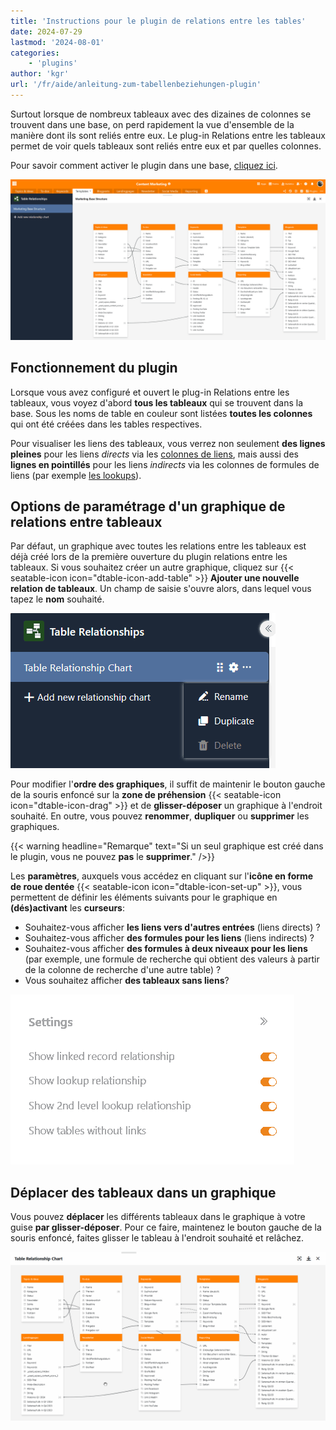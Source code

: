 ```yaml
---
title: 'Instructions pour le plugin de relations entre les tables'
date: 2024-07-29
lastmod: '2024-08-01'
categories:
    - 'plugins'
author: 'kgr'
url: '/fr/aide/anleitung-zum-tabellenbeziehungen-plugin'
---
```


Surtout lorsque de nombreux tableaux avec des dizaines de colonnes se trouvent dans une base, on perd rapidement la vue d'ensemble de la manière dont ils sont reliés entre eux. Le plug-in Relations entre les tableaux permet de voir quels tableaux sont reliés entre eux et par quelles colonnes.

Pour savoir comment activer le plugin dans une base, [cliquez ici](https://seatable.io/fr/docs/plugins/aktivieren-eines-plugins-in-einer-base/).

![Plugin de relations entre les tables](images/Table-Relationships-Plugin.png)

## Fonctionnement du plugin

Lorsque vous avez configuré et ouvert le plug-in Relations entre les tableaux, vous voyez d'abord **tous les tableaux** qui se trouvent dans la base. Sous les noms de table en couleur sont listées **toutes les colonnes** qui ont été créées dans les tables respectives.

Pour visualiser les liens des tableaux, vous verrez non seulement **des lignes pleines** pour les liens _directs_ via les [colonnes de liens](https://seatable.io/fr/docs/verknuepfungen/wie-man-tabellen-in-seatable-miteinander-verknuepft/), mais aussi des **lignes en pointillés** pour les liens _indirects_ via les colonnes de formules de liens (par exemple [les lookups](https://seatable.io/fr/docs/verknuepfungen/die-lookup-funktion/)).

## Options de paramétrage d'un graphique de relations entre tableaux

Par défaut, un graphique avec toutes les relations entre les tableaux est déjà créé lors de la première ouverture du plugin relations entre les tableaux. Si vous souhaitez créer un autre graphique, cliquez sur {{< seatable-icon icon="dtable-icon-add-table" >}} **Ajouter une nouvelle relation de tableaux**. Un champ de saisie s'ouvre alors, dans lequel vous tapez le **nom** souhaité.

![Options d'un graphique de relations entre tableaux](images/Options-of-Table-Relationship-Chart.png)

Pour modifier l'**ordre des graphiques**, il suffit de maintenir le bouton gauche de la souris enfoncé sur la **zone de préhension** {{< seatable-icon icon="dtable-icon-drag" >}} et de **glisser-déposer** un graphique à l'endroit souhaité. En outre, vous pouvez **renommer**, **dupliquer** ou **supprimer** les graphiques.

{{< warning  headline="Remarque"  text="Si un seul graphique est créé dans le plugin, vous ne pouvez **pas** le **supprimer**." />}}

Les **paramètres**, auxquels vous accédez en cliquant sur l'**icône en forme de roue dentée** {{< seatable-icon icon="dtable-icon-set-up" >}}, vous permettent de définir les éléments suivants pour le graphique en **(dés)activant** les **curseurs**:

- Souhaitez-vous afficher **les liens vers d'autres entrées** (liens directs) ?
- Souhaitez-vous afficher **des formules pour les liens** (liens indirects) ?
- Souhaitez-vous afficher **des formules à deux niveaux pour les liens** (par exemple, une formule de recherche qui obtient des valeurs à partir de la colonne de recherche d'une autre table) ?
- Vous souhaitez afficher **des tableaux sans liens**?

![Options de paramétrage d'un graphique de relations entre tableaux](images/Settings-of-Table-Relationship-Chart.png)

## Déplacer des tableaux dans un graphique

Vous pouvez **déplacer** les différents tableaux dans le graphique à votre guise **par glisser-déposer**. Pour ce faire, maintenez le bouton gauche de la souris enfoncé, faites glisser le tableau à l'endroit souhaité et relâchez.

![Déplacer des tableaux dans un graphique de relations entre tableaux par glisser-déposer](images/Move-tables-in-a-Table-Relationship-Chart.gif)
